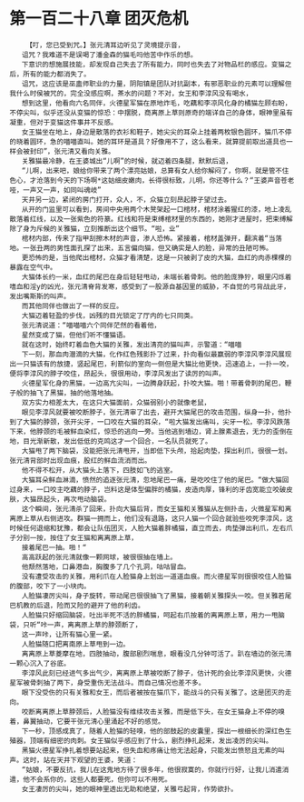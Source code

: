 # 第一百二十八章 团灭危机
        【叮，您已受到咒。】张元清耳边听见了灵境提示音，
       诅咒？我难道不是误喝了潘金森的猫毛吗他苦中作乐的想。
       下意识的想施展技能，却发现自己失去了所有能力，同时也失去了对物品栏的感应。变猫之后，所有的能力都消失了。
       诅咒，这应该是巫蛊师职业的力量，阴阳镇是团队对抗副本，有邪恶职业的元素可以理解但我什么时侯被咒的，完全没感应啊，茶水的问题？不对，女王和李淳风没有喝水，
       想到这里，他看向六名同伴，火德星军猫在原地炸毛，吃藕和李凉风化身的橘猫左顾右盼，不停尖叫，似乎还没从变猫的惊恐：中摆脱，商离原上草则原奇的端详自己的身体，眼神里虽有凝重，但对于变猫这件事井不反感。
       女王猫坐在地上，身边是散落的衣衫和鞋子，她尖尖的耳朵上挂着两枚银色圆环，猫爪不停的晓着圆环，急的喵喵直叫。她的耳环是道具？好像用不了，这么看来，就算提前取出道具也一样会被封印”，张元清又看向关雅。
       关雅猫最冷静，在王婆城出“儿啊”的时候，就迈着四条腿，默默后退，
       “儿啊，出来吧，娘给你带来了两个漂亮姑娘，总算有女人给你解闷了，你啊，就是管不住色心，才沧落到今天的下场啊*这姑细皮嫩肉，长得很标致，儿明，你还等什么？“王婆声音苍老哑，一声又一声，如同叫魂岐”
       天井另一边，紧闭的房门打开，众人，不，众猫立刻昂起脖子望过去。
       从开的门监里可以看到，房间中央用两个木凳架起一口棺材，棺材涂着猩红的漆，地上凌乱散落着红线，以及一张紫色的符篆。红线和符是束缚棺材里的东西的，她刚才进屋时，把束缚解除了身为斥候的关雅猫，立刻推断出这个细节。“啦，业”
       棺材内部，传来了指甲刮擦木材的声音，渗人恐怖。紧接着，棺材盖弹开，翻滨着“当落地。一张丑两的男性面孔探了出来，五言偏向猫，但又确实是人的脸，异常的丑陋可怖。
       更恐怖的是，当他爬出棺材，众猫才看清楚，这是一只被剥了皮的大猫，血红的肉赤棵棵的暴露在空气中。
       大猫体长约一米，血红的尾巴在身后轻轻甩动，未端长着骨刺。他的脸庞狰狞，眼里闪烁着嗜血和淫y的凶光，张元清脊背发寒，感受到了一股源自基因里的威胁，不自觉的弓背战此牙，发出嘴斯斯的叫声。
       而其他同伴也做出了一样的反应。
       大猫迈着轻盈的步伐，凶残的目光锁定了厅内的七只同类。
       张元清说道：“喵喵喵六个同伴茫然的看着他，
       星然变成了猫，但他们听不懂猫语。
       就在这时，始终盯着血色大猫的关雅，发出清亮的猫叫声，示警道：“喵喵
       下一刻，那血肉潜滴的大猫，化作红色残影扑了过来，扑向看似最赢弱的李淳风李淳风展现出一只猫该有的放捷，竖起尾巴，利箭似的室向一侧但是大猫比他更快，迅速追上，一扑一咬，便将李淳风的脖子咬住，昂起头，很很用动，李淳风发出了读厉的叫声。
       火德星军化身的黑猫，一边高亢尖叫，一边腾身跃起，扑咬大猫。啪！带着骨刺的尾巴，鞭子般的抽飞了黑猫，抽的他落地抽。
       双方实力相差太大，在这只大猫面前，众猫弱别小的就像老鼠，
       眼见李淳风就要被咬断脖子，张元清审了出去，避开大猫尾巴的攻击范围，纵身一扑，他扑到了大猫的脖颈，张开尖牙，一口咬在大猫的耳朵，“啦大猫发出痛叫，尖牙一松，李淳风跌落下来，他脖颈的毛被鲜血染红，惊恐的逃向一旁。当他逃到墙边，肾上腺素退去，无力的歪倒在地，目光渐新散，发出低低的克鸣这才一个回合，一名队员就死了。
       大猫甩了两下脑袋，没能把张元清甩开，当即低下头颅，拾起肉垫，探出利爪，很很一划。张元清背部时出现血痕，股红的鲜血流消而出。
       他不得不松开，从大猫头上落下，四肢如飞的逃室。
       大猫耳朵鲜血淋滴，愤然的追逐张元清，忽地尾巴一痛，是吃咬住了他的尾巴。“做大猫回过身来，一口咬主吃藕的脖子，岂料这是体型偏胖的橘猫，皮造肉厚，锋利的牙齿宽能立咬破皮肤，大猫昂起头，再次甩动脑袋。
       这个瞬间，张元清杀了回来，扑向大猫后背，而女王猫和关雅猫从左侧扑击，火微星军和离离原上草从右侧进攻。群猫一拥而上，他们没有退路，这只人猫一个回合就验些咬死李淳风，这时候任何退缩和犹豫，都会让队伍团灭，人脸大猫着胖橘猫，直立而去，肉垫弹出利爪，左右爪子分别一按，按住了女王猫和离离原上草，
       接着尾巴一抽。啪！“
       高高跃起的张元清就像一颗网球，被很很抽在墙上。
       他颓然落地，口鼻港血，胸腹多了几个孔洞，咕咕冒血。
       没有遭受攻击的关雅，用利爪在人脸猫身上划出一道道血痕。而火德星军则很很咬住人脸猫的腹部，咬下了一小块肉。
       人脸猫凄厉尖叫，身子旋转，带动尾巴很很抽飞了黑猫，接着朝关雅探头一咬。但关雅若尾巴机教的后退，险而又险的避开了他的利齿。
       人脸猫只好缩回脑袋，吐出半死不活的胖橘猫，呵起右爪按着的离离原上草，用力一甩脑袋，只听“咔一声，离离原上草的脖颈断了，
       这一声咔，让所有猫心里一紧。
       人脸猫随口把离南原上草甩到一边。
       离离原上草菱摩在地，四肢抽动，腹部剧烈喘息，眼看没几分钟可活了。趴在墙边的张元清一颗心沉入了谷底。
       李淳风此刻已经进气多出气少，离离原上草被咬断了脖子，估计死的会比李淳风更快，火德星军被骨刺抽了两下，身受重伤无法战斗。而自己情况也差不多。
       眼下没受伤的只有关雅和女王，而后者被按在猫爪下，能战斗的只有关雅了。这是团灭的走向。
       咬断离离原上草脖颈后，人脸猫没有维续攻击关雅，而是低下头，在女王猫身上不停的嗅着，鼻翼抽动，它要干张元清心里涌起不好的感觉。
       下一秒，顶感成真了，随着人脸猫的轻嗅，他的部鼓起的皮囊里，探出一根细长的深红色生殖器，顶端有细密的肉刺。女王猫似乎感应到了什么，剧烈挣扎起来，发出凌厉的尖叫。
       黑猫火德星军挣扎着想要站起来，但失血和疼痛让他无法起身，只能发出愤怒且无素的叫声。这时，站在天井下观望的王婆，笑道：
       “姑娘，不要反抗，我儿在这鬼地方待了很多年，他很寂寞的，你就行行好，让我儿消遣消遣，他不会系你的，这些人都要死，但你可以不用死。
       女王凄厉的尖叫，她的眼神里透出无助和绝望，关雅弓起背，作势欲扑。
